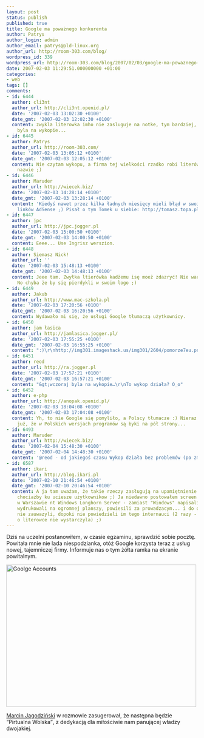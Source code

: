 ```yaml
---
layout: post
status: publish
published: true
title: Google ma poważnego konkurenta
author: Patrys
author_login: admin
author_email: patrys@pld-linux.org
author_url: http://room-303.com/blog/
wordpress_id: 339
wordpress_url: http://room-303.com/blog/2007/02/03/google-ma-powaznego-konkurenta/
date: 2007-02-03 11:29:51.000000000 +01:00
categories:
- web
tags: []
comments:
- id: 6444
  author: cli3nt
  author_url: http://cli3nt.openid.pl/
  date: '2007-02-03 13:02:30 +0100'
  date_gmt: '2007-02-03 12:02:30 +0100'
  content: zwykla literowka imho nie zasluguje na notke, tym bardziej, ze wczoraj
    byla na wykopie...
- id: 6445
  author: Patrys
  author_url: http://room-303.com/
  date: '2007-02-03 13:05:12 +0100'
  date_gmt: '2007-02-03 12:05:12 +0100'
  content: Nie czytam wykopu, a firma tej wielkości rzadko robi literówki we własnej
    nazwie ;)
- id: 6446
  author: Maruder
  author_url: http://wiecek.biz/
  date: '2007-02-03 14:28:14 +0100'
  date_gmt: '2007-02-03 13:28:14 +0100'
  content: 'Kiedyś nawet przez kilka ładnych miesięcy mieli błąd w swoich jednostkach
    linków AdSense ;) Pisał o tym Tomek u siebie: http://tomasz.topa.pl/pokazmy-google.html'
- id: 6447
  author: jpc
  author_url: http://jpc.jogger.pl
  date: '2007-02-03 15:00:50 +0100'
  date_gmt: '2007-02-03 14:00:50 +0100'
  content: Eeee... Use Ingrisz werszion.
- id: 6448
  author: Siemasz Nick!
  author_url: ''
  date: '2007-02-03 15:48:13 +0100'
  date_gmt: '2007-02-03 14:48:13 +0100'
  content: Jeee tam. Zwyłka ltierówka kadżemu isę moeż zdazryć! Nie warto siać paniki.
    No chyba że by się pierdykli w swoim logo ;)
- id: 6449
  author: Jakub
  author_url: http://www.mac-szkola.pl
  date: '2007-02-03 17:20:56 +0100'
  date_gmt: '2007-02-03 16:20:56 +0100'
  content: Wydawało mi się, że usługi Google tłumaczą użytkownicy.
- id: 6450
  author: jam łasica
  author_url: http://jamlasica.jogger.pl/
  date: '2007-02-03 17:55:25 +0100'
  date_gmt: '2007-02-03 16:55:25 +0100'
  content: ":)\r\nhttp://img301.imageshack.us/img301/2604/pomorze7eu.png"
- id: 6451
  author: reod
  author_url: http://ra.jogger.pl
  date: '2007-02-03 17:57:21 +0100'
  date_gmt: '2007-02-03 16:57:21 +0100'
  content: "&gt;wczoraj byla na wykopie…\r\nTo wykop działa? O_o"
- id: 6452
  author: e-php
  author_url: http://anopak.openid.pl/
  date: '2007-02-03 18:04:08 +0100'
  date_gmt: '2007-02-03 17:04:08 +0100'
  content: Yh, to nie Google się pomyliło, a Polscy tłumacze :) Nieraz się zdarzało
    już, że w Polskich wersjach programów są byki na pół strony...
- id: 6493
  author: Maruder
  author_url: http://wiecek.biz/
  date: '2007-02-04 15:48:30 +0100'
  date_gmt: '2007-02-04 14:48:30 +0100'
  content: '@reod - od jakiegoś czasu Wykop działa bez problemów (po zmianie serwera)'
- id: 6587
  author: ikari
  author_url: http://blog.ikari.pl
  date: '2007-02-10 21:46:54 +0100'
  date_gmt: '2007-02-10 20:46:54 +0100'
  content: A ja tam uważam, że takie rzeczy zasługują na upamiętnienie na blogach,
    chociażby ku uciesze użytkownikow ;) Ja niedawno postowałem screen z seminarium
    w Warszawie nt Windows Longhorn Server - zamiast "Windows" napisali "Winodws",
    wydrukowali na ogromnej planszy, powiesili za prowadzacym... i do ostatniej chwili
    nie zauwazyli, dopoki nie powiedzieli im tego internauci (2 razy - sama wzmianka
    o literowce nie wystarczyla) ;)
---
```

<p>Dziś na uczelni postanowiłem, w czasie egzaminu, sprawdzić sobie pocztę. Powitała mnie nie lada niespodzianka, otóż Google korzysta teraz z usług nowej, tajemniczej firmy. Informuje nas o tym żółta ramka na ekranie powitalnym.</p>

<p class="strip"><a href="http://www.flickr.com/photos/patrys/378131025/" title="Photo Sharing"><img src="http://farm1.static.flickr.com/187/378131025_0bc349e7d9.jpg" alt="Goolge Accounts" height="375" width="500" /></a></p>

<p><a href="http://netto.blox.pl/">Marcin Jagodziński</a> w rozmowie zasugerował, że następna będzie <q>Pirtualna Wolska</q>, z dedykacją dla miłościwie nam panującej władzy dwojakiej.</p>
